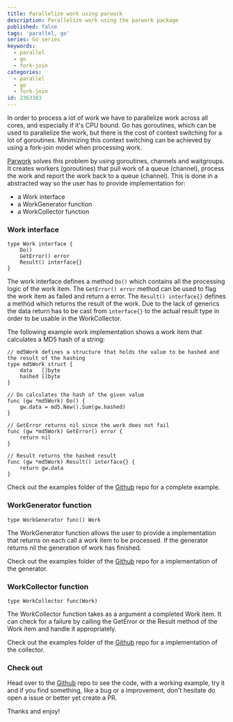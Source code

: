 ```yaml
---
title: Parallelize work using parwork
description: Parallelize work using the parwork package
published: false
tags: 'parallel, go'
series: Go series
keywords:
  - parallel
  - go
  - fork-join
categories:
  - parallel
  - go
  - fork-join
id: 2363383
---
```


In order to process a lot of work we have to parallelize work across all cores, and especially if it's CPU bound.
Go has goroutines, which can be used to parallelize the work, but there is the cost of context switching for a lot of goroutines.
Minimizing this context switching can be achieved by using a fork-join model when processing work.

[Parwork](https://github.com/mantzas/parwork) solves this problem by using goroutines, channels and waitgroups. It creates workers (goroutines) that pull
work of a queue (channel), process the work and report the work back to a queue (channel).
This is done in a abstracted way so the user has to provide implementation for:

- a Work interface
- a WorkGenerator function
- a WorkCollector function

### Work interface

    type Work interface {
        Do()
        GetError() error
        Result() interface{}
    }

The work interface defines a method `Do()` which contains all the processing logic of the work item. The `GetError() error` method can be used to flag the work item as failed and return a error. The `Result() interface{}` defines a method which returns the result of the work. Due to the lack of generics the data return has to be cast from `interface{}` to the actual result type in order to be usable in the WorkCollector.

The following example work implementation shows a work item that calculates a MD5 hash of a string:

    // md5Work defines a structure that holds the value to be hashed and the result of the hashing
    type md5Work struct {
        data   []byte
        hashed []byte
    }

    // Do calculates the hash of the given value
    func (gw *md5Work) Do() {
        gw.data = md5.New().Sum(gw.hashed)
    }

    // GetError returns nil since the work does not fail
    func (gw *md5Work) GetError() error {
        return nil
    }

    // Result returns the hashed result
    func (gw *md5Work) Result() interface{} {
        return gw.data
    }

Check out the examples folder of the [Github](https://github.com/mantzas/parwork) repo for a complete example.

### WorkGenerator function

    type WorkGenerator func() Work

The WorkGenerator function allows the user to provide a implementation that returns on each call a work item to be processed. If the generator returns nil the generation of work has finished.

Check out the examples folder of the [Github](https://github.com/mantzas/parwork) repo for a implementation of the generator.

### WorkCollector function

    type WorkCollector func(Work)

The WorkCollector function takes as a argument a completed Work item. It can check for a failure by calling the GetError or the Result method of the Work item and handle it appropriately.

Check out the examples folder of the [Github](https://github.com/mantzas/parwork) repo for a implementation of the collector.

### Check out

Head over to the [Github](https://github.com/mantzas/parwork) repo to see the code, with a working example, try it and if you find something, like a bug or a improvement, don't hesitate do open a issue or better yet create a PR.

Thanks and enjoy!
